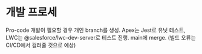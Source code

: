 # 개발 프로세

Pro-code 개발이 필요할 경우 개인 branch를 생성.
Apex는 Jest로 유닛 테스트, LWC는 @salesforce/lwc-dev-server로 테스트 진행.
main에 merge. (빌드 오류는 CI/CD에서 걸러줄 것으로 예상)

